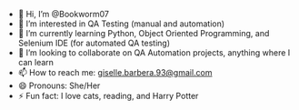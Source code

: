 - 👋 Hi, I’m @Bookworm07
- 👀 I’m interested in QA Testing (manual and automation)
- 🌱 I’m currently learning Python, Object Oriented Programming, and Selenium IDE (for automated QA testing)
- 💞️ I’m looking to collaborate on QA Automation projects, anything where I can learn
- 📫 How to reach me: giselle.barbera.93@gmail.com
- 😄 Pronouns: She/Her
- ⚡ Fun fact: I love cats, reading, and Harry Potter

<!---
Bookworm07/Bookworm07 is a ✨ special ✨ repository because its `README.md` (this file) appears on your GitHub profile.
You can click the Preview link to take a look at your changes.
--->
